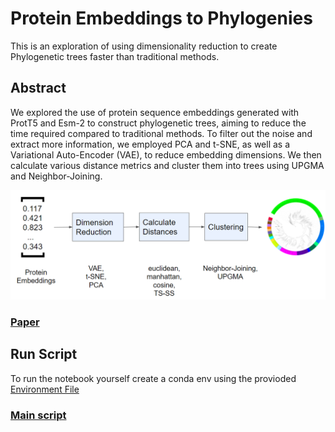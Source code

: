 # Protein Embeddings to Phylogenies

This is an exploration of using dimensionality reduction to create Phylogenetic trees faster than traditional methods.

## Abstract
We explored the use of protein sequence embeddings generated with ProtT5 and Esm-2 to construct phylogenetic trees, aiming to reduce the time required compared to traditional methods. To filter out the noise and extract more information, we employed PCA and t-SNE, as well as a Variational Auto-Encoder (VAE), to reduce embedding dimensions. We then calculate various distance metrics and cluster them into trees using UPGMA and Neighbor-Joining.

<img src="/test/Screenshot 2023-07-04 132908.png" alt="Workflow" title="Basic workflow">

### [Paper](./Embeddings_to_Phylogenies.pdf)

## Run Script

To run the notebook yourself create a conda env using the provioded [Environment File](./environment.yaml)

### [Main script](./VAE.ipynb)
